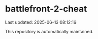 # battlefront-2-cheat

Last updated: 2025-06-13 08:12:16

This repository is automatically maintained.
